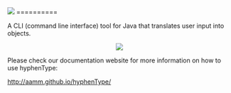 <img src="http://aamm.github.io/hyphenType/images/hyphenType_logo.png">
==========

A CLI (command line interface) tool for Java that translates user input into objects.

<center><img src="http://aamm.github.io/hyphenType/images/diagram.png"></center>

Please check our documentation website for more information on how to use hyphenType:

http://aamm.github.io/hyphenType/
